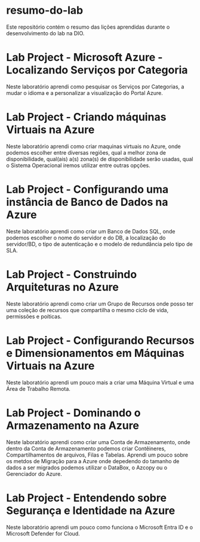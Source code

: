 # resumo-do-lab
Este repositório contém o resumo das lições aprendidas durante o desenvolvimento do lab na DIO.


# Lab Project - Microsoft Azure - Localizando Serviços por Categoria
Neste laboratório aprendi como pesquisar os Serviços por Categorias, a mudar o idioma e a personalizar a visualização do Portal Azure.

# Lab Project - Criando máquinas Virtuais na Azure
Neste laboratório aprendi como criar maquinas virtuais no Azure, onde podemos escolher entre diversas regiões, qual a melhor zona de disponibilidade, qual(ais) a(s) zona(s) de disponibilidade serão usadas, qual o Sistema Operacional iremos utilizar entre outras opções.

# Lab Project - Configurando uma instância de Banco de Dados na Azure
Neste laboratório aprendi como criar um Banco de Dados SQL, onde podemos escolher o nome do servidor e do DB, a localização do servidor/BD, o tipo de autenticação e o modelo de redundância pelo tipo de SLA.

# Lab Project - Construindo Arquiteturas no Azure
Neste laboratório aprendi como criar um Grupo de Recursos onde posso ter uma coleção de recursos que compartilha o mesmo ciclo de vida, permissões e poíticas.

# Lab Project - Configurando Recursos e Dimensionamentos em Máquinas Virtuais na Azure
Neste laboratório aprendi um pouco mais a criar uma Máquina Virtual e uma Área de Trabalho Remota.

# Lab Project - Dominando o Armazenamento na Azure
Neste laboratório aprendi como criar uma Conta de Armazenamento, onde dentro da Conta de Armazenamento podemos criar Contêineres, Compartilhamentos de arquivos, Filas e Tabelas. Aprendi um pouco sobre os metdos de Migração para a Azure onde depedendo do tamanho de dados a ser migrados podemos utilizar o DataBox, o Azcopy ou o Gerenciador do Azure.

# Lab Project - Entendendo sobre Segurança e Identidade na Azure
Neste laboratório aprendi um pouco como funciona o Microsoft Entra ID e o Microsoft Defender for Cloud.
